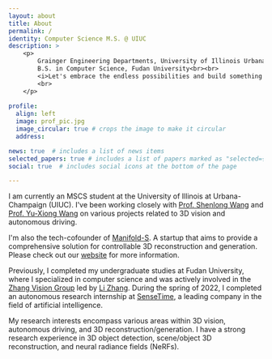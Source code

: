 ```yaml
---
layout: about
title: About
permalink: /
identity: Computer Science M.S. @ UIUC
description: >
    <p> 
        Grainger Engineering Departments, University of Illinois Urbana-Champaign<br>
        B.S. in Computer Science, Fudan University<br><br>
        <i>Let's embrace the endless possibilities and build something different!</i>
        <br>
    </p>
          
profile:
  align: left
  image: prof_pic.jpg
  image_circular: true # crops the image to make it circular
  address: 

news: true  # includes a list of news items
selected_papers: true # includes a list of papers marked as "selected={true}"
social: true  # includes social icons at the bottom of the page

---
```

I am currently an MSCS student at the University of Illinois at Urbana-Champaign (UIUC). I've been working closely with [Prof. Shenlong Wang](https://shenlong.web.illinois.edu/) and [Prof. Yu-Xiong Wang](https://yxw.web.illinois.edu/) on various projects related to 3D vision and autonomous driving.

I'm also the tech-cofounder of [Manifold-S](https://manifold-s.com/). A startup that aims to provide a comprehensive solution for controllable 3D reconstruction and generation. Please check out our [website](https://manifold-s.com/) for more information.
  
Previously, I completed my undergraduate studies at Fudan University, where I specialized in computer science and was actively involved in the [Zhang Vision Group](https://fudan-zvg.github.io/) led by [Li Zhang](https://www.robots.ox.ac.uk/~lz/). During the spring of 2022, I completed an autonomous research internship at [SenseTime](https://www.sensetime.com/cn), a leading company in the field of artificial intelligence.  

My research interests encompass various areas within 3D vision, autonomous driving, and 3D reconstruction/generation. I have a strong research experience in 3D object detection, scene/object 3D reconstruction, and neural radiance fields (NeRFs). 